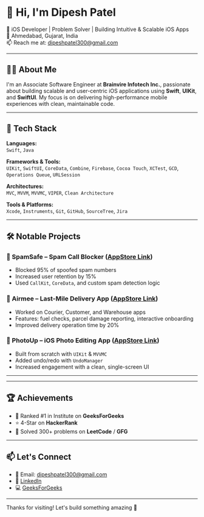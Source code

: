 # 👋 Hi, I'm Dipesh Patel

🚀 iOS Developer | Problem Solver | Building Intuitive & Scalable iOS Apps  
📍 Ahmedabad, Gujarat, India  
📫 Reach me at: [dipeshpatel300@gmail.com](mailto:dipeshpatel300@gmail.com)

---

## 👨‍💻 About Me

I'm an Associate Software Engineer at **Brainvire Infotech Inc.**, passionate about building scalable and user-centric iOS applications using **Swift**, **UIKit**, and **SwiftUI**. My focus is on delivering high-performance mobile experiences with clean, maintainable code.  

---

## 🔧 Tech Stack

**Languages:**  
`Swift`, `Java`  

**Frameworks & Tools:**  
`UIKit`, `SwiftUI`, `CoreData`, `Combine`, `Firebase`, `Cocoa Touch`, `XCTest`, `GCD`, `Operations Queue`, `URLSession`  

**Architectures:**  
`MVC`, `MVVM`, `MVVMC`, `VIPER`, `Clean Architecture`  

**Tools & Platforms:**  
`Xcode`, `Instruments`, `Git`, `GitHub`, `SourceTree`, `Jira` 

---

## 🛠️ Notable Projects

### 📵 SpamSafe – Spam Call Blocker ([AppStore Link](#))
- Blocked 95% of spoofed spam numbers
- Increased user retention by 15%
- Used `CallKit`, `CoreData`, and custom spam detection logic

### 🚚 Airmee – Last-Mile Delivery App ([AppStore Link](#))
- Worked on Courier, Customer, and Warehouse apps
- Features: fuel checks, parcel damage reporting, interactive onboarding
- Improved delivery operation time by 20%

### 📸 PhotoUp – iOS Photo Editing App ([AppStore Link](#))
- Built from scratch with `UIKit` & `MVVMC`
- Added undo/redo with `UndoManager`
- Increased engagement with a clean, single-screen UI

---

---

## 🏆 Achievements

- 🥇 Ranked #1 in Institute on **GeeksForGeeks**
- ⭐ 4-Star on **HackerRank**
- 🧠 Solved 300+ problems on **LeetCode** / **GFG**

---

## 📫 Let's Connect

- 📧 Email: [dipeshpatel300@gmail.com](mailto:dipeshpatel300@gmail.com)  
- 🔗 [LinkedIn](http://linkedin.com/in/dipesh-patel-413275227)  
- 💻 [GeeksForGeeks](https://www.geeksforgeeks.org/user/dipeshpatel300/) 

---

Thanks for visiting! Let's build something amazing 🚀  


<!---
Dipesh049/Dipesh049 is a ✨ special ✨ repository because its `README.md` (this file) appears on your GitHub profile.
You can click the Preview link to take a look at your changes.
--->
